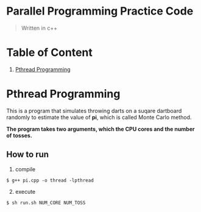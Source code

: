Parallel Programming Practice Code
===
> Written in c++

# Table of Content
1. [Pthread Programming](#pthread-programming)

# Pthread Programming
This is a program that simulates throwing darts on a suqare dartboard
randomly to estimate the value of **pi**, which is called Monte Carlo
 method. 

**The program takes two arguments, which the CPU cores and
the number of tosses.**

## How to run
1. compile
```
$ g++ pi.cpp -o thread -lpthread
```
2. execute
```
$ sh run.sh NUM_CORE NUM_TOSS
```
